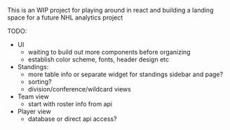 This is an WIP project for playing around in react and building a landing space for a future NHL analytics project

TODO:

- UI
  - waiting to build out more components before organizing
  - establish color scheme, fonts, header design etc
- Standings:
  - more table info or separate widget for standings sidebar and page?
  - sorting?
  - division/conference/wildcard views
- Team view
  - start with roster info from api
- Player view
  - database or direct api access?
